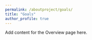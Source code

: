 ```yaml
---
permalink: /aboutproject/goals/
title: "Goals"
author_profile: true
---
```

Add content for the Overview page here.
